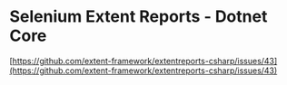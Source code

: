 # Selenium Extent Reports - Dotnet Core

[https://github.com/extent-framework/extentreports-csharp/issues/43](https://github.com/extent-framework/extentreports-csharp/issues/43)

